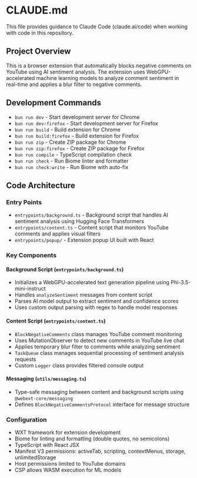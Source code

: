 # CLAUDE.md

This file provides guidance to Claude Code (claude.ai/code) when working with code in this repository.

## Project Overview

This is a browser extension that automatically blocks negative comments on YouTube using AI sentiment analysis. The extension uses WebGPU-accelerated machine learning models to analyze comment sentiment in real-time and applies a blur filter to negative comments.

## Development Commands

- `bun run dev` - Start development server for Chrome
- `bun run dev:firefox` - Start development server for Firefox
- `bun run build` - Build extension for Chrome
- `bun run build:firefox` - Build extension for Firefox
- `bun run zip` - Create ZIP package for Chrome
- `bun run zip:firefox` - Create ZIP package for Firefox
- `bun run compile` - TypeScript compilation check
- `bun run check` - Run Biome linter and formatter
- `bun run check:write` - Run Biome with auto-fix

## Code Architecture

### Entry Points

- `entrypoints/background.ts` - Background script that handles AI sentiment analysis using Hugging Face Transformers
- `entrypoints/content.ts` - Content script that monitors YouTube comments and applies visual filters
- `entrypoints/popup/` - Extension popup UI built with React

### Key Components

#### Background Script (`entrypoints/background.ts`)

- Initializes a WebGPU-accelerated text generation pipeline using Phi-3.5-mini-instruct
- Handles `analyzeSentiment` messages from content script
- Parses AI model output to extract sentiment and confidence scores
- Uses custom output parsing with regex to handle model responses

#### Content Script (`entrypoints/content.ts`)

- `BlockNegativeComments` class manages YouTube comment monitoring
- Uses MutationObserver to detect new comments in YouTube live chat
- Applies temporary blur filter to comments while analyzing sentiment
- `TaskQueue` class manages sequential processing of sentiment analysis requests
- Custom `Logger` class provides filtered console output

#### Messaging (`utils/messaging.ts`)

- Type-safe messaging between content and background scripts using `@webext-core/messaging`
- Defines `BlockNegativeCommentsProtocol` interface for message structure

### Configuration

- WXT framework for extension development
- Biome for linting and formatting (double quotes, no semicolons)
- TypeScript with React JSX
- Manifest V3 permissions: activeTab, scripting, contextMenus, storage, unlimitedStorage
- Host permissions limited to YouTube domains
- CSP allows WASM execution for ML models
